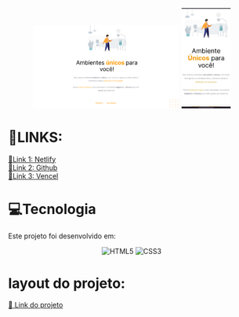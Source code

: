 <div align="center">

<img src="assets/images/imgs-preview.png" width="300px">
<img src="assets/images/image-mobile.jpeg" width="100px">
</div>

# 🔗LINKS:

<a href="https://moveiscostumizados.netlify.app/"> 📌Link 1: Netlify</a>
<br>
<a href="https://synxther.github.io/moveis_customizaveis_explorer/"> 📌Link 2: Github</a>
<br>
<a href="https://moveiscustomizados.vercel.app/"> 📌Link 3: Vencel</a>



# 💻Tecnologia
Este projeto foi desenvolvido em:
<div align="center">

  ![HTML5](https://img.shields.io/badge/html5-%23E34F26.svg?style=for-the-badge&logo=html5&logoColor=white)
  ![CSS3](https://img.shields.io/badge/css3-%231572B6.svg?style=for-the-badge&logo=css3&logoColor=white)

</div>

# layout do projeto:

<a href="https://www.figma.com/file/Eg7SEVZZwJ2l1sgSQtVNuR/Explorer---Projeto-01-(Copy)-(Copy)?type=design&node-id=1-2&t=6fPdWtFksBCaZvXt-0">📃 Link do projeto</a>
